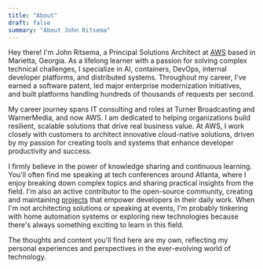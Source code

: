 ```yaml
---
title: "About"
draft: false
summary: "About John Ritsema"
---
```


Hey there! I'm John Ritsema, a Principal Solutions Architect at [AWS](https://aws.amazon.com/) based in Marietta, Georgia. As a lifelong learner with a passion for solving complex technical challenges, I specialize in AI, containers, DevOps, internal developer platforms, and distributed systems. Throughout my career, I've earned a software patent, led major enterprise modernization initiatives, and built platforms handling hundreds of thousands of requests per second.

My career journey spans IT consulting and roles at Turner Broadcasting and WarnerMedia, and now AWS. I am dedicated to helping organizations build resilient, scalable solutions that drive real business value. At AWS, I work closely with customers to architect innovative cloud-native solutions, driven by my passion for creating tools and systems that enhance developer productivity and success.

I firmly believe in the power of knowledge sharing and continuous learning. You'll often find me speaking at tech conferences around Atlanta, where I enjoy breaking down complex topics and sharing practical insights from the field. I'm also an active contributor to the open-source community, creating and maintaining [projects](/projects) that empower developers in their daily work. When I'm not architecting solutions or speaking at events, I'm probably tinkering with home automation systems or exploring new technologies because there's always something exciting to learn in this field.

The thoughts and content you'll find here are my own, reflecting my personal experiences and perspectives in the ever-evolving world of technology.
